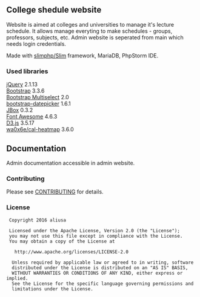 ﻿## College shedule website
Website is aimed at colleges and universities to manage it's lecture schedule. It allows manage everyting to make schedules - groups, professors, subjects, etc. Admin website is seperated from main which needs login credentials.

Made with [slimphp/Slim](https://github.com/slimphp/Slim) framework, MariaDB, PhpStorm IDE.

### Used libraries
[jQuery](https://jquery.com/)  2.1.13  
[Bootstrap](getbootstrap.com) 3.3.6  
[Bootstrap Multiselect](https://github.com/davidstutz/bootstrap-multiselect) 2.0  
[bootstrap-datepicker](https://github.com/eternicode/bootstrap-datepicker) 1.6.1  
[JBox](https://jbox.com/) 0.3.2  
[Font Awesome](fontawesome.io/) 4.6.3  
[D3.js](https://d3js.org/) 3.5.17  
[wa0x6e/cal-heatmap](https://github.com/wa0x6e/cal-heatmap) 3.6.0

## Documentation
Admin documentation accessible in admin website.

### Contributing
Please see [CONTRIBUTING](CONTRIBUTING.md) for details.

### License
```
 Copyright 2016 aliusa  
 
 Licensed under the Apache License, Version 2.0 (the "License");
 you may not use this file except in compliance with the License.
 You may obtain a copy of the License at

   http://www.apache.org/licenses/LICENSE-2.0
 
  Unless required by applicable law or agreed to in writing, software
  distributed under the License is distributed on an "AS IS" BASIS,
  WITHOUT WARRANTIES OR CONDITIONS OF ANY KIND, either express or implied.
  See the License for the specific language governing permissions and
  limitations under the License.
